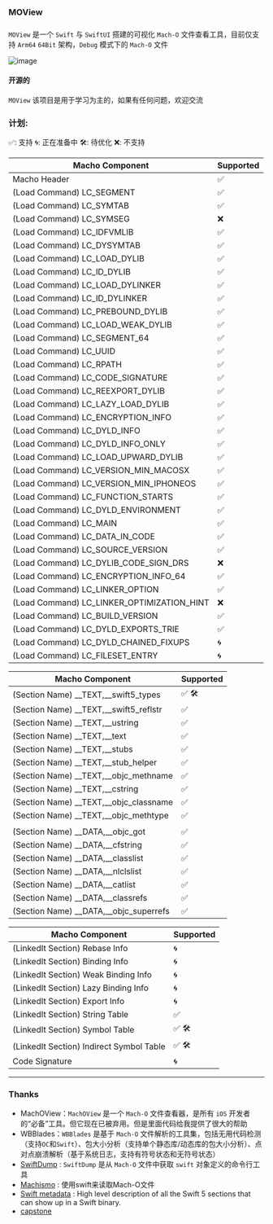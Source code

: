 ### MOView
###  
`MOView` 是一个 `Swift` 与 `SwiftUI` 搭建的可视化 `Mach-O` 文件查看工具，目前仅支持 `Arm64` `64Bit` 架构，`Debug` 模式下的 `Mach-O` 文件

![image](https://user-images.githubusercontent.com/83936557/193203756-00de8f39-b863-4193-b6dc-eff8243ebd4f.png)


#### 开源的
`MOView` 该项目是用于学习为主的，如果有任何问题，欢迎交流

### 计划:

✅: 支持
🌀: 正在准备中
🛠: 待优化
❌: 不支持

|  Macho Component   | Supported  |
|  ----  | ----  |
| Macho Header  | ✅ |
| (Load Command) LC_SEGMENT | ✅ |
| (Load Command) LC_SYMTAB | ✅ |
| (Load Command) LC_SYMSEG | ❌ |
| (Load Command) LC_IDFVMLIB | ✅ |
| (Load Command) LC_DYSYMTAB | ✅ |
| (Load Command) LC_LOAD_DYLIB | ✅ |
| (Load Command) LC_ID_DYLIB | ✅ |
| (Load Command) LC_LOAD_DYLINKER | ✅ |
| (Load Command) LC_ID_DYLINKER | ✅ |
| (Load Command) LC_PREBOUND_DYLIB | ✅ |
| (Load Command) LC_LOAD_WEAK_DYLIB | ✅ |
| (Load Command) LC_SEGMENT_64 | ✅ |
| (Load Command) LC_UUID | ✅ |
| (Load Command) LC_RPATH | ✅ |
| (Load Command) LC_CODE_SIGNATURE | ✅ |
| (Load Command) LC_REEXPORT_DYLIB | ✅ |
| (Load Command) LC_LAZY_LOAD_DYLIB | ✅ |
| (Load Command) LC_ENCRYPTION_INFO | ✅ |
| (Load Command) LC_DYLD_INFO | ✅ |
| (Load Command) LC_DYLD_INFO_ONLY | ✅ |
| (Load Command) LC_LOAD_UPWARD_DYLIB | ✅ |
| (Load Command) LC_VERSION_MIN_MACOSX | ✅ |
| (Load Command) LC_VERSION_MIN_IPHONEOS | ✅ |
| (Load Command) LC_FUNCTION_STARTS | ✅ |
| (Load Command) LC_DYLD_ENVIRONMENT | ✅ |
| (Load Command) LC_MAIN | ✅ |
| (Load Command) LC_DATA_IN_CODE | ✅ |
| (Load Command) LC_SOURCE_VERSION | ✅ |
| (Load Command) LC_DYLIB_CODE_SIGN_DRS | ❌ |
| (Load Command) LC_ENCRYPTION_INFO_64 | ✅ |
| (Load Command) LC_LINKER_OPTION | ✅ |
| (Load Command) LC_LINKER_OPTIMIZATION_HINT | ❌ |
| (Load Command) LC_BUILD_VERSION | ✅ |
| (Load Command) LC_DYLD_EXPORTS_TRIE | ✅ |
| (Load Command) LC_DYLD_CHAINED_FIXUPS | 🌀 |
| (Load Command) LC_FILESET_ENTRY | 🌀 |

|  Macho Component   | Supported  |
|  ----  | ----  |
| (Section Name) \_\_TEXT,\_\_swift5_types  | ✅ 🛠 
| (Section Name) \_\_TEXT,\_\_swift5_reflstr  | ✅ |
| (Section Name) \_\_TEXT,\_\_ustring  | ✅ |
| (Section Name) \_\_TEXT,\_\_text  | ✅ |
| (Section Name) \_\_TEXT,\_\_stubs  | ✅ |
| (Section Name) \_\_TEXT,\_\_stub_helper  | ✅ |
| (Section Name) \_\_TEXT,\_\_objc_methname  | ✅ |
| (Section Name) \_\_TEXT,\_\_cstring  | ✅ |
| (Section Name) \_\_TEXT,\_\_objc_classname  | ✅ |
| (Section Name) \_\_TEXT,\_\_objc_methtype  | ✅ |
|||
| (Section Name) \_\_DATA,\_\_objc_got  | ✅ |
| (Section Name) \_\_DATA,\_\_cfstring | ✅ |
| (Section Name) \_\_DATA,\_\_classlist | ✅ |
| (Section Name) \_\_DATA,\_\_nlclslist | ✅ |
| (Section Name) \_\_DATA,\_\_catlist | ✅ |
| (Section Name) \_\_DATA,\_\_classrefs | ✅ |
| (Section Name) \_\_DATA,\_\_objc_superrefs | ✅ |

|  Macho Component   | Supported  |
|  ----  | ----  |
| (LinkedIt Section) Rebase Info  | 🌀 |
| (LinkedIt Section) Binding Info  | 🌀 |
| (LinkedIt Section) Weak Binding Info  | 🌀 |
| (LinkedIt Section) Lazy Binding Info  | 🌀 |
| (LinkedIt Section) Export Info  | 🌀 |
| (LinkedIt Section) String Table  | ✅ |
| (LinkedIt Section) Symbol Table  | ✅ 🛠|
| (LinkedIt Section) Indirect Symbol Table  | ✅ 🛠 |
| Code Signature  | 🌀 |

---

### Thanks
 
 * MachOView：`MachOView` 是一个 `Mach-O` 文件查看器，是所有 `iOS` 开发者的“必备”工具。但它现在已被弃用。但是里面代码给我提供了很大的帮助
 * WBBlades：`WBBlades` 是基于 `Mach-O` 文件解析的工具集，包括无用代码检测（支持`OC`和`Swift`）、包大小分析（支持单个静态库/动态库的包大小分析）、点对点崩溃解析（基于系统日志，支持有符号状态和无符号状态）
 * [SwiftDump](https://github.com/neil-wu/SwiftDump) : `SwiftDump` 是从 `Mach-O` 文件中获取 `swift` 对象定义的命令行工具
 * [Machismo](https://github.com/g-Off/Machismo) : 使用swift来读取Mach-O文件
 * [Swift metadata](https://knight.sc/reverse%20engineering/2019/07/17/swift-metadata.html) : High level description of all the Swift 5 sections that can show up in a Swift binary.
 * [capstone](https://github.com/aquynh/capstone)
